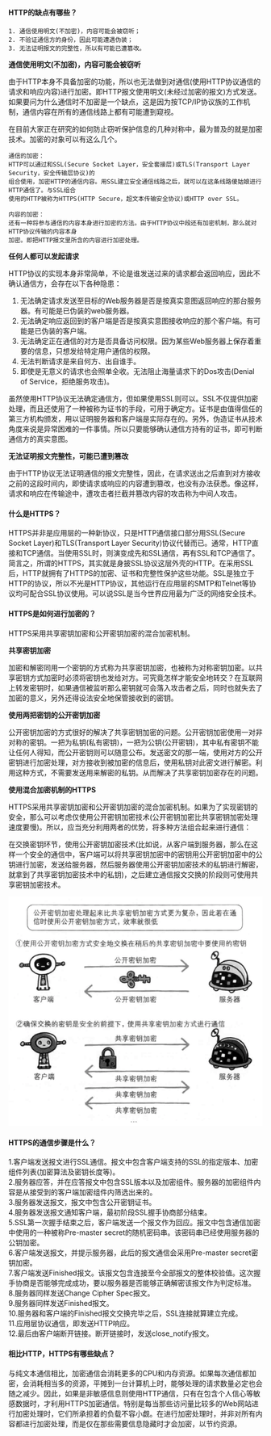 #### HTTP的缺点有哪些？
```
1. 通信使用明文(不加密)，内容可能会被窃听；
2. 不验证通信方的身份，因此可能遭遇伪装；
3. 无法证明报文的完整性，所以有可能已遭篡改。
```


**通信使用明文(不加密)，内容可能会被窃听**


由于HTTP本身不具备加密的功能，所以也无法做到对通信(使用HTTP协议通信的请求和响应内容)进行加密。即HTTP报文使用明文(未经过加密的报文)方式发送。如果要问为什么通信时不加密是一个缺点，这是因为按TCP/IP协议族的工作机制，通信内容在所有的通信线路上都有可能遭到窥视。


在目前大家正在研究的如何防止窃听保护信息的几种对称中，最为普及的就是加密技术。加密的对象可以有这么几个。


```
通信的加密：
HTTP可以通过和SSL(Secure Socket Layer，安全套接层)或TLS(Transport Layer Security，安全传输层协议)的
组合使用，加密HTTP的通信内容。用SSL建立安全通信线路之后，就可以在这条线路傻姑娘进行HTTP通信了。与SSL组合
使用的HTTP被称为HTTPS(HTTP Secure，超文本传输安全协议)或HTTP over SSL。
```


```
内容的加密：
还有一种将参与通信的内容本身进行加密的方法。由于HTTP协议中段还有加密机制，那么就对HTTP协议传输的内容本身
加密。即把HTTP报文里所含的内容进行加密处理。
```


**任何人都可以发起请求**


HTTP协议的实现本身非常简单，不论是谁发送过来的请求都会返回响应，因此不确认通信方，会存在以下各种隐患：


1. 无法确定请求发送至目标的Web服务器是否是按真实意图返回响应的那台服务器。有可能是已伪装的web服务器。
2. 无法确定响应返回到的客户端是否是按真实意图接收响应的那个客户端。有可能是已伪装的客户端。
3. 无法确定正在通信的对方是否具备访问权限。因为某些Web服务器上保存着重要的信息，只想发给特定用户通信的权限。
4. 无法判断请求是来自何方、出自谁手。
5. 即使是无意义的请求也会照单全收。无法阻止海量请求下的Dos攻击(Denial of Service，拒绝服务攻击)。


虽然使用HTTP协议无法确定通信方，但如果使用SSL则可以。SSL不仅提供加密处理，而且还使用了一种被称为证书的手段，可用于确定方。证书是由值得信任的第三方机构颁发，用以证明服务器和客户端是实际存在的。另外，伪造证书从技术角度来说是异常困难的一件事情。所以只要能够确认通信方持有的证书，即可判断通信方的真实意图。


**无法证明报文完整性，可能已遭到篡改**


由于HTTP协议无法证明通信的报文完整性，因此，在请求送出之后直到对方接收之前的这段时间内，即使请求或响应的内容遭到篡改，也没有办法获悉。像这样，请求和响应在传输途中，遭攻击者拦截并篡改内容的攻击称为中间人攻击。


#### 什么是HTTPS？
HTTPS并非是应用层的一种新协议，只是HTTP通信接口部分用SSL(Secure Socket Layer)和TLS(Transport Layer Security)协议代替而已。通常，HTTP直接和TCP通信。当使用SSL时，则演变成先和SSL通信，再有SSL和TCP通信了。简言之，所谓的HTTPS，其实就是身披SSL协议这层外壳的HTTP。在采用SSL后，HTTP就拥有了HTTPS的加密、证书和完整性保护这些功能。SSL是独立于HTTP的协议，所以不光是HTTP协议，其他运行在应用层的SMTP和Telnet等协议均可配合SSL协议使用。可以说SSL是当今世界应用最为广泛的网络安全技术。


#### HTTPS是如何进行加密的？
HTTPS采用共享密钥加密和公开密钥加密的混合加密机制。


**共享密钥加密**


加密和解密同用一个密钥的方式称为共享密钥加密，也被称为对称密钥加密。以共享密钥方式加密时必须将密钥也发给对方。可究竟怎样才能安全地转交？在互联网上转发密钥时，如果通信被监听那么密钥就可会落入攻击者之后，同时也就失去了加密的意义，另外还得设法安全地保管接收到的密钥。


**使用两把密钥的公开密钥加密**


公开密钥加密的方式很好的解决了共享密钥加密的问题。公开密钥加密使用一对非对称的密钥。一把为私钥(私有密钥)，一把为公钥(公开密钥)，其中私有密钥不能让任何人得知，而公开密钥则可以随意公布。发送密文的那一端，使用对方的公开密钥进行加密处理，对方接收到被加密的信息后，使用私钥对此密文进行解密。利用这种方式，不需要发送用来解密的私钥。从而解决了共享密钥加密存在的问题。


**使用混合加密机制的HTTPS**


HTTPS采用共享密钥加密和公开密钥加密的混合加密机制。如果为了实现密钥的安全，那么可以考虑仅使用公开密钥加密技术(公开密钥加密比共享密钥加密处理速度要慢)。所以，应当充分利用两者的优势，将多种方法组合起来进行通信：


在交换密钥环节，使用公开密钥加密技术(比如说，从客户端到服务器，那么在这样一个安全的通信中，客户端可以将共享密钥加密中的密钥用公开密钥加密中的公钥进行加密，发送给服务器，然后服务器使用公开密钥加密技术的私钥进行解密，就拿到了共享密钥加密技术中的私钥)，之后建立通信报文交换的阶段则可使用共享密钥加密技术。


![https](/images/Web/https.png)


#### HTTPS的通信步骤是什么？
1.客户端发送报文进行SSL通信。报文中包含客户端支持的SSL的指定版本、加密组件列表(加密算法及密钥长度等)。<br>
2.服务器应答，并在应答报文中包含SSL版本以及加密组件。服务器的加密组件内容是从接受到的客户端加密组件内筛选出来的。<br>
3.服务器发送报文，报文中包含公开密钥证书。<br>
4.服务器发送报文通知客户端，最初阶段SSL握手协商部分结束。<br>
5.SSL第一次握手结束之后，客户端发送一个报文作为回应。报文中包含通信加密中使用的一种被称Pre-master secret的随机密码串。该密码串已经使用服务器的公钥加密。<br>
6.客户端发送报文，并提示服务器，此后的报文通信会采用Pre-master secret密钥加密。<br>
7.客户端发送Finished报文。该报文包含连接至今全部报文的整体校验值。这次握手协商是否能够完成成功，要以服务器是否能够正确解密该报文作为判定标准。<br>
8.服务器同样发送Change Cipher Spec报文。<br>
9.服务器同样发送Finished报文。<br>
10.服务器和客户端的Finished报文交换完毕之后，SSL连接就算建立完成。<br>
11.应用层协议通信，即发送HTTP响应。<br>
12.最后由客户端断开链接。断开链接时，发送close_notify报文。


#### 相比HTTP，HTTPS有哪些缺点？
与纯文本通信相比，加密通信会消耗更多的CPU和内存资源。如果每次通信都加密，会消耗相当多的资源，平摊到一台计算机上时，能够处理的请求数量必定也会随之减少。因此，如果是非敏感信息则使用HTTP通信，只有在包含个人信心等敏感数据时，才利用HTTPS加密通信。特别是每当那些访问量比较多的Web网站进行加密处理时，它们所承担着的负载不容小觑。在进行加密处理时，并非对所有内容都进行加密处理，而是仅在那些需要信息隐藏时才会加密，以节约资源。